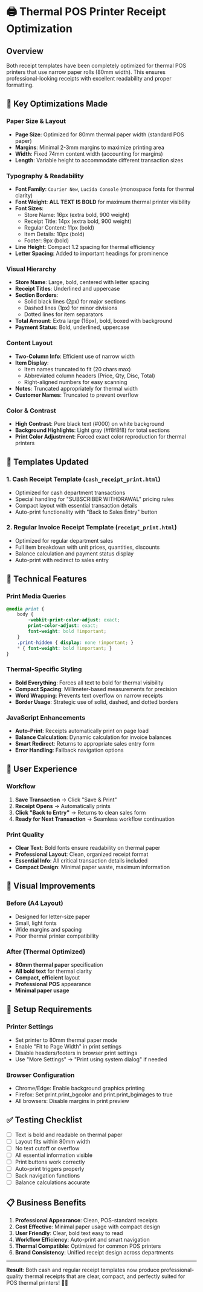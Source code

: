 # 🖨️ Thermal POS Printer Receipt Optimization

## Overview
Both receipt templates have been completely optimized for thermal POS printers that use narrow paper rolls (80mm width). This ensures professional-looking receipts with excellent readability and proper formatting.

## 🎯 Key Optimizations Made

### **Paper Size & Layout**
- **Page Size**: Optimized for 80mm thermal paper width (standard POS paper)
- **Margins**: Minimal 2-3mm margins to maximize printing area
- **Width**: Fixed 74mm content width (accounting for margins)
- **Length**: Variable height to accommodate different transaction sizes

### **Typography & Readability**
- **Font Family**: `Courier New`, `Lucida Console` (monospace fonts for thermal clarity)
- **Font Weight**: **ALL TEXT IS BOLD** for maximum thermal printer visibility
- **Font Sizes**: 
  - Store Name: 16px (extra bold, 900 weight)
  - Receipt Title: 14px (extra bold, 900 weight)  
  - Regular Content: 11px (bold)
  - Item Details: 10px (bold)
  - Footer: 9px (bold)
- **Line Height**: Compact 1.2 spacing for thermal efficiency
- **Letter Spacing**: Added to important headings for prominence

### **Visual Hierarchy**
- **Store Name**: Large, bold, centered with letter spacing
- **Receipt Titles**: Underlined and uppercase
- **Section Borders**: 
  - Solid black lines (2px) for major sections
  - Dashed lines (1px) for minor divisions
  - Dotted lines for item separators
- **Total Amount**: Extra large (16px), bold, boxed with background
- **Payment Status**: Bold, underlined, uppercase

### **Content Layout**
- **Two-Column Info**: Efficient use of narrow width
- **Item Display**: 
  - Item names truncated to fit (20 chars max)
  - Abbreviated column headers (Price, Qty, Disc, Total)
  - Right-aligned numbers for easy scanning
- **Notes**: Truncated appropriately for thermal width
- **Customer Names**: Truncated to prevent overflow

### **Color & Contrast**
- **High Contrast**: Pure black text (#000) on white background
- **Background Highlights**: Light gray (#f8f8f8) for total sections
- **Print Color Adjustment**: Forced exact color reproduction for thermal printers

## 📄 Templates Updated

### 1. **Cash Receipt Template** (`cash_receipt_print.html`)
- Optimized for cash department transactions
- Special handling for "SUBSCRIBER WITHDRAWAL" pricing rules
- Compact layout with essential transaction details
- Auto-print functionality with "Back to Sales Entry" button

### 2. **Regular Invoice Receipt Template** (`receipt_print.html`)  
- Optimized for regular department sales
- Full item breakdown with unit prices, quantities, discounts
- Balance calculation and payment status display
- Auto-print with redirect to sales entry

## 🔧 Technical Features

### **Print Media Queries**
```css
@media print {
    body { 
        -webkit-print-color-adjust: exact;
        print-color-adjust: exact;
        font-weight: bold !important;
    }
    .print-hidden { display: none !important; }
    * { font-weight: bold !important; }
}
```

### **Thermal-Specific Styling**
- **Bold Everything**: Forces all text to bold for thermal visibility
- **Compact Spacing**: Millimeter-based measurements for precision
- **Word Wrapping**: Prevents text overflow on narrow receipts
- **Border Usage**: Strategic use of solid, dashed, and dotted borders

### **JavaScript Enhancements**
- **Auto-Print**: Receipts automatically print on page load
- **Balance Calculation**: Dynamic calculation for invoice balances
- **Smart Redirect**: Returns to appropriate sales entry form
- **Error Handling**: Fallback navigation options

## 📱 User Experience

### **Workflow**
1. **Save Transaction** → Click "Save & Print"
2. **Receipt Opens** → Automatically prints
3. **Click "Back to Entry"** → Returns to clean sales form
4. **Ready for Next Transaction** → Seamless workflow continuation

### **Print Quality**
- **Clear Text**: Bold fonts ensure readability on thermal paper
- **Professional Layout**: Clean, organized receipt format
- **Essential Info**: All critical transaction details included
- **Compact Design**: Minimal paper waste, maximum information

## 🎨 Visual Improvements

### **Before (A4 Layout)**
- Designed for letter-size paper
- Small, light fonts
- Wide margins and spacing
- Poor thermal printer compatibility

### **After (Thermal Optimized)**
- **80mm thermal paper** specification
- **All bold text** for thermal clarity
- **Compact, efficient** layout
- **Professional POS** appearance
- **Minimal paper usage**

## 🔧 Setup Requirements

### **Printer Settings**
- Set printer to 80mm thermal paper mode
- Enable "Fit to Page Width" in print settings
- Disable headers/footers in browser print settings
- Use "More Settings" → "Print using system dialog" if needed

### **Browser Configuration**
- Chrome/Edge: Enable background graphics printing
- Firefox: Set print.print_bgcolor and print.print_bgimages to true
- All browsers: Disable margins in print preview

## ✅ Testing Checklist

- [ ] Text is bold and readable on thermal paper
- [ ] Layout fits within 80mm width
- [ ] No text cutoff or overflow
- [ ] All essential information visible
- [ ] Print buttons work correctly
- [ ] Auto-print triggers properly  
- [ ] Back navigation functions
- [ ] Balance calculations accurate

## 📋 Business Benefits

1. **Professional Appearance**: Clean, POS-standard receipts
2. **Cost Effective**: Minimal paper usage with compact design
3. **User Friendly**: Clear, bold text easy to read
4. **Workflow Efficiency**: Auto-print and smart navigation
5. **Thermal Compatible**: Optimized for common POS printers
6. **Brand Consistency**: Unified receipt design across departments

---

**Result**: Both cash and regular receipt templates now produce professional-quality thermal receipts that are clear, compact, and perfectly suited for POS thermal printers! 🎯✨
